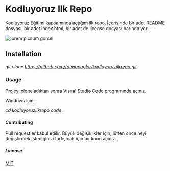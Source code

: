 # Kodluyoruz Ilk Repo

[Kodluyoruz](https://app.patika.dev/fatmacaglar) Eğitimi kapsamında açtığım ilk repo. İçerisinde bir adet README dosyası, bir adet  index.html, bir adet de license dosyası barındırıyor.



![lorem picsum gorsel](https://avatars.githubusercontent.com/u/30476529?s=280&v=4)

## Installation

*git clone https://github.com/fatmacaglar/kodluyoruzilkrepo.git*

### Usage

Projeyi cloneladıktan sonra Visual Studio Code programında açınız.

Windows için:

*cd kodluyoruzilkrepo
code .*

#### Contributing

Pull requestler kabul edilir. Büyük değişiklikler için, lütfen önce neyi değiştirmek istediğinizi tartışmak için bir konu açınız.

##### License

[MIT](https://choosealicense.com/licenses/mit/)



